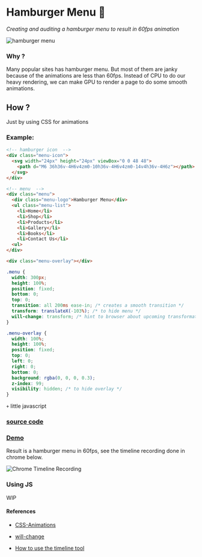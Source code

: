 # Hamburger Menu 🍔

*Creating and auditing a hamburger menu to result in 60fps animation*

![hamburger menu](https://raw.githubusercontent.com/gokulkrishh/hamburger-menu/master/hamburger-menu.gif)

### Why ?

Many popular sites has hamburger menu. But most of them are janky because of the animations are less than 60fps. Instead of CPU to do our heavy rendering, we can make GPU to render a page to do some smooth animations.

## How ?

Just by using CSS for animations

### Example:

```html
<!-- hamburger icon  -->
<div class="menu-icon">
  <svg width="24px" height="24px" viewBox="0 0 48 48">
    <path d="M6 36h36v-4H6v4zm0-10h36v-4H6v4zm0-14v4h36v-4H6z"></path>
  </svg>
</div>

<!-- menu  -->
<div class="menu">
  <div class="menu-logo">Hamburger Menu</div>
  <ul class="menu-list">
    <li>Home</li>
    <li>Shop</li>
    <li>Products</li>
    <li>Gallery</li>
    <li>Books</li>
    <li>Contact Us</li>
  <ul>
</div>

<div class="menu-overlay"></div>
```

```css
.menu {
  width: 300px;
  height: 100%;
  position: fixed;
  bottom: 0;
  top: 0;
  transition: all 200ms ease-in; /* creates a smooth transition */
  transform: translateX(-103%); /* to hide menu */
  will-change: transform; /* hint to browser about upcoming transformation */
}

.menu-overlay {
  width: 100%;
  height: 100%;
  position: fixed;
  top: 0;
  left: 0;
  right: 0;
  bottom: 0;
  background: rgba(0, 0, 0, 0.3);
  z-index: 99;
  visibility: hidden; /* to hide overlay */
}
```

```+``` little javascript

### [source code](https://github.com/gokulkrishh/hamburger-menu/blob/master/src)

### [Demo]()

Result is a hamburger menu in 60fps, see the timeline recording done in chrome below.

![Chrome Timeline Recording](https://github.com/gokulkrishh/hamburger-menu/blob/master/timeline-screenshot.png)

### Using JS

WIP

#### References

- [CSS-Animations](http://gokulkrishh.github.io/2014/08/28/CSS3-Animations.html)

- [will-change](https://dev.opera.com/articles/css-will-change-property/)

- [How to use the timeline tool](https://developers.google.com/web/tools/chrome-devtools/profile/evaluate-performance/timeline-tool?hl=en)
